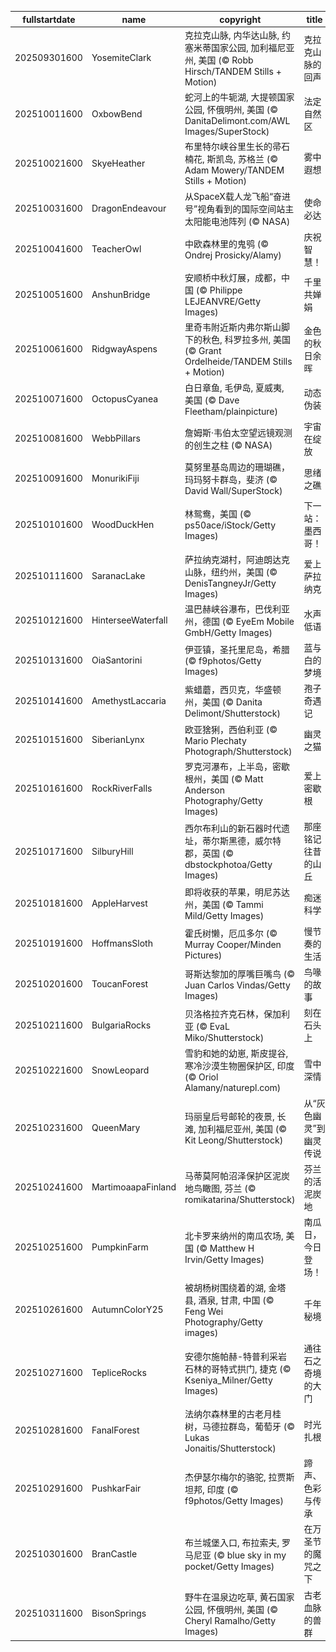 |fullstartdate|name|copyright|title|image|
|--|--|--|--|--|
202509301600|YosemiteClark|克拉克山脉, 内华达山脉, 约塞米蒂国家公园, 加利福尼亚州, 美国 (© Robb Hirsch/TANDEM Stills + Motion)|克拉克山脉的回声|![](/zh-CN/2025/10/202509301600YosemiteClark.jpg)|
202510011600|OxbowBend|蛇河上的牛轭湖, 大提顿国家公园, 怀俄明州, 美国 (© DanitaDelimont.com/AWL Images/SuperStock)|法定自然区|![](/zh-CN/2025/10/202510011600OxbowBend.jpg)|
202510021600|SkyeHeather|布里特尔峡谷里生长的帚石楠花, 斯凯岛, 苏格兰 (© Adam Mowery/TANDEM Stills + Motion)|雾中遐想|![](/zh-CN/2025/10/202510021600SkyeHeather.jpg)|
202510031600|DragonEndeavour|从SpaceX载人龙飞船“奋进号”视角看到的国际空间站主太阳能电池阵列 (© NASA)|使命必达|![](/zh-CN/2025/10/202510031600DragonEndeavour.jpg)|
202510041600|TeacherOwl|中欧森林里的鬼鸮 (© Ondrej Prosicky/Alamy)|庆祝智慧！|![](/zh-CN/2025/10/202510041600TeacherOwl.jpg)|
202510051600|AnshunBridge|安顺桥中秋灯展，成都，中国 (© Philippe LEJEANVRE/Getty Images)|千里共婵娟|![](/zh-CN/2025/10/202510051600AnshunBridge.jpg)|
202510061600|RidgwayAspens|里奇韦附近斯内弗尔斯山脚下的秋色, 科罗拉多州, 美国 (© Grant Ordelheide/TANDEM Stills + Motion)|金色的秋日余晖|![](/zh-CN/2025/10/202510061600RidgwayAspens.jpg)|
202510071600|OctopusCyanea|白日章鱼, 毛伊岛, 夏威夷, 美国 (© Dave Fleetham/plainpicture)|动态伪装|![](/zh-CN/2025/10/202510071600OctopusCyanea.jpg)|
202510081600|WebbPillars|‌詹姆斯·韦伯太空望远镜观测的创生之柱 (© NASA)|宇宙在绽放|![](/zh-CN/2025/10/202510081600WebbPillars.jpg)|
202510091600|MonurikiFiji|莫努里基岛周边的珊瑚礁，玛玛努卡群岛，斐济 (© David Wall/SuperStock)|思绪之礁|![](/zh-CN/2025/10/202510091600MonurikiFiji.jpg)|
202510101600|WoodDuckHen|林鸳鸯，美国 (© ps50ace/iStock/Getty Images)|下一站：墨西哥！|![](/zh-CN/2025/10/202510101600WoodDuckHen.jpg)|
202510111600|SaranacLake|萨拉纳克湖村，阿迪朗达克山脉，纽约州，美国 (© DenisTangneyJr/Getty Images)|爱上萨拉纳克|![](/zh-CN/2025/10/202510111600SaranacLake.jpg)|
202510121600|HinterseeWaterfall|温巴赫峡谷瀑布，巴伐利亚州，德国 (© EyeEm Mobile GmbH/Getty Images)|水声低语|![](/zh-CN/2025/10/202510121600HinterseeWaterfall.jpg)|
202510131600|OiaSantorini|伊亚镇，圣托里尼岛，希腊 (© f9photos/Getty Images)|蓝与白的梦境|![](/zh-CN/2025/10/202510131600OiaSantorini.jpg)|
202510141600|AmethystLaccaria|紫蜡蘑，西贝克，华盛顿州，美国 (© Danita Delimont/Shutterstock)|孢子奇遇记|![](/zh-CN/2025/10/202510141600AmethystLaccaria.jpg)|
202510151600|SiberianLynx|欧亚猞猁，西伯利亚 (© Mario Plechaty Photograph/Shutterstock)|幽灵之猫|![](/zh-CN/2025/10/202510151600SiberianLynx.jpg)|
202510161600|RockRiverFalls|罗克河瀑布，上半岛，密歇根州，美国 (© Matt Anderson Photography/Getty Images)|爱上密歇根|![](/zh-CN/2025/10/202510161600RockRiverFalls.jpg)|
202510171600|SilburyHill|西尔布利山的新石器时代遗址，蒂尔斯黑德，威尔特郡，英国 (© dbstockphotoa/Getty Images)|那座铭记往昔的山丘|![](/zh-CN/2025/10/202510171600SilburyHill.jpg)|
202510181600|AppleHarvest|即将收获的苹果，明尼苏达州，美国 (© Tammi Mild/Getty Images)|痴迷科学|![](/zh-CN/2025/10/202510181600AppleHarvest.jpg)|
202510191600|HoffmansSloth|霍氏树懒，厄瓜多尔 (© Murray Cooper/Minden Pictures)|慢节奏的生活|![](/zh-CN/2025/10/202510191600HoffmansSloth.jpg)|
202510201600|ToucanForest|哥斯达黎加的厚嘴巨嘴鸟 (© Juan Carlos Vindas/Getty Images)|鸟喙的故事|![](/zh-CN/2025/10/202510201600ToucanForest.jpg)|
202510211600|BulgariaRocks|贝洛格拉齐克石林，保加利亚 (© EvaL Miko/Shutterstock)|刻在石头上|![](/zh-CN/2025/10/202510211600BulgariaRocks.jpg)|
202510221600|SnowLeopard|雪豹和她的幼崽, 斯皮提谷, 寒冷沙漠生物圈保护区, 印度 (© Oriol Alamany/naturepl.com)|雪中深情|![](/zh-CN/2025/10/202510221600SnowLeopard.jpg)|
202510231600|QueenMary|玛丽皇后号邮轮的夜景, 长滩, 加利福尼亚州, 美国 (© Kit Leong/Shutterstock)|从“灰色幽灵”到幽灵传说|![](/zh-CN/2025/10/202510231600QueenMary.jpg)|
202510241600|MartimoaapaFinland|马蒂莫阿帕沼泽保护区泥炭地鸟瞰图, 芬兰 (© romikatarina/Shutterstock)|芬兰的活泥炭地|![](/zh-CN/2025/10/202510241600MartimoaapaFinland.jpg)|
202510251600|PumpkinFarm|北卡罗来纳州的南瓜农场, 美国 (© Matthew H Irvin/Getty Images)|南瓜日，今日登场！|![](/zh-CN/2025/10/202510251600PumpkinFarm.jpg)|
202510261600|AutumnColorY25|被胡杨树围绕着的湖, 金塔县, 酒泉, 甘肃, 中国 (© Feng Wei Photography/Getty images)|千年秘境|![](/zh-CN/2025/10/202510261600AutumnColorY25.jpg)|
202510271600|TepliceRocks|安德尔施帕赫-特普利采岩石林的哥特式拱门, 捷克 (© Kseniya_Milner/Getty Images)|通往石之奇境的大门|![](/zh-CN/2025/10/202510271600TepliceRocks.jpg)|
202510281600|FanalForest|法纳尔森林里的古老月桂树，马德拉群岛，葡萄牙 (© Lukas Jonaitis/Shutterstock)|时光扎根|![](/zh-CN/2025/10/202510281600FanalForest.jpg)|
202510291600|PushkarFair|杰伊瑟尔梅尔的骆驼, 拉贾斯坦邦, 印度 (© f9photos/Getty Images)|蹄声、色彩与传承|![](/zh-CN/2025/10/202510291600PushkarFair.jpg)|
202510301600|BranCastle|布兰城堡入口, 布拉索夫, 罗马尼亚 (© blue sky in my pocket/Getty Images)|在万圣节的魔咒之下|![](/zh-CN/2025/10/202510301600BranCastle.jpg)|
202510311600|BisonSprings|野牛在温泉边吃草,  黄石国家公园, 怀俄明州, 美国 (© Cheryl Ramalho/Getty Images)|古老血脉的兽群|![](/zh-CN/2025/10/202510311600BisonSprings.jpg)|
